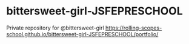 # bittersweet-girl-JSFEPRESCHOOL
Private repository for @bittersweet-girl
https://rolling-scopes-school.github.io/bittersweet-girl-JSFEPRESCHOOL/portfolio/
